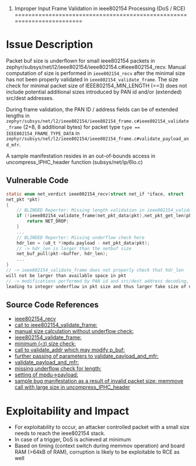 1. Improper Input Frame Validation in ieee802154 Processing (DoS / RCE)
=======================================================================
# Issue Description
Packet buf size is underflown for small ieee802154 packets in
zephyr/subsys/net/l2/ieee802154/ieee802154.c#ieee802154_recv.
Manual computation of size is performed in `ieee802154_recv` after the
minimal size has not been properly validated in
`ieee802154_validate_frame`. The size check for minimal packet size of
IEEE802154_MIN_LENGTH (==3) does not include potential additional sizes
introduced by PAN id and/or (extended) src/dest addresses.

During frame validation, the PAN ID / address fields can be of extended
lengths in
`zephyr/subsys/net/l2/ieee802154/ieee802154_frame.c#ieee802154_validate_frame`
(2+8, 8 additional bytes) for packet type `type ==
IEEE802154_FRAME_TYPE_DATA`
in
`zephyr/subsys/net/l2/ieee802154/ieee802154_frame.c#validate_payload_and_mfr`.

A sample manifestation resides in an out-of-bounds access in
uncompress_IPHC_header function (subsys/net/ip/6lo.c)

## Vulnerable Code

```c
static enum net_verdict ieee802154_recv(struct net_if *iface, struct
net_pkt *pkt)
{
    // BLINDED Reporter: Missing length validation in ieee802154_validate_frame and subfunctions
    if (!ieee802154_validate_frame(net_pkt_data(pkt),net_pkt_get_len(pkt), &mpdu)) {
        return NET_DROP;
    }
    ...
    // BLINDED Reporter: Missing underflow check here
    hdr_len = (u8_t *)mpdu.payload - net_pkt_data(pkt); 
    // -> hdr_len is larger than the netbuf size
    net_buf_pull(pkt->buffer, hdr_len);
    ...
}
// -> ieee802154_validate_frame does not properly check that hdr_len
will not be larger than available space in pkt
// -> modifications performed by PAN id and src/dest address decoding,
leading to integer underflow in pkt size and thus larger fake size of netbuf
```

## Source Code References
- [ieee802154_recv](https://github.com/zephyrproject-rtos/zephyr/blob/zephyr-v2.2.0/subsys/net/l2/ieee802154/ieee802154.c#L180)
- [call to ieee802154_validate_frame:](https://github.com/zephyrproject-rtos/zephyr/blob/zephyr-v2.2.0/subsys/net/l2/ieee802154/ieee802154.c#L186)
- [manual size calculation without underflow check:](https://github.com/zephyrproject-rtos/zephyr/blob/zephyr-v2.2.0/subsys/net/l2/ieee802154/ieee802154.c#L220)
- [ieee802154_validate_frame:](https://github.com/zephyrproject-rtos/zephyr/blob/zephyr-v2.2.0/subsys/net/l2/ieee802154/ieee802154_frame.c#L372)
- [minimum (`<3`) size check:](https://github.com/zephyrproject-rtos/zephyr/blob/zephyr-v2.2.0/subsys/net/l2/ieee802154/ieee802154_frame.c#L377)
- [call to validate_addr which may modify p_buf:](https://github.com/zephyrproject-rtos/zephyr/blob/zephyr-v2.2.0/subsys/net/l2/ieee802154/ieee802154_frame.c#L392)
- [further passing of parameters to validate_payload_and_mfr:](https://github.com/zephyrproject-rtos/zephyr/blob/zephyr-v2.2.0/subsys/net/l2/ieee802154/ieee802154_frame.c#L410)
- [validate_payload_and_mfr:](https://github.com/zephyrproject-rtos/zephyr/blob/zephyr-v2.2.0/subsys/net/l2/ieee802154/ieee802154_frame.c#L332)
- [missing underflow check for length:](https://github.com/zephyrproject-rtos/zephyr/blob/zephyr-v2.2.0/subsys/net/l2/ieee802154/ieee802154_frame.c#L338)
- [setting of mpdu->payload:](https://github.com/zephyrproject-rtos/zephyr/blob/zephyr-v2.2.0/subsys/net/l2/ieee802154/ieee802154_frame.c#L353)
- [sample bug manifestation as a result of invalid packet size: memmove call with large size in uncompress_IPHC_header](https://github.com/zephyrproject-rtos/zephyr/blob/zephyr-v2.2.0/subsys/net/ip/6lo.c#L1356)


# Exploitability and Impact
- For exploitability to occur, an attacker controlled packet with a
small size needs to reach the ieee802154 stack.
- In case of a trigger, DoS is achieved at minimum
- Based on timing (context switch during memmov operation) and board RAM
(>64kB of RAM), corruption is likely to be exploitable to RCE as well

